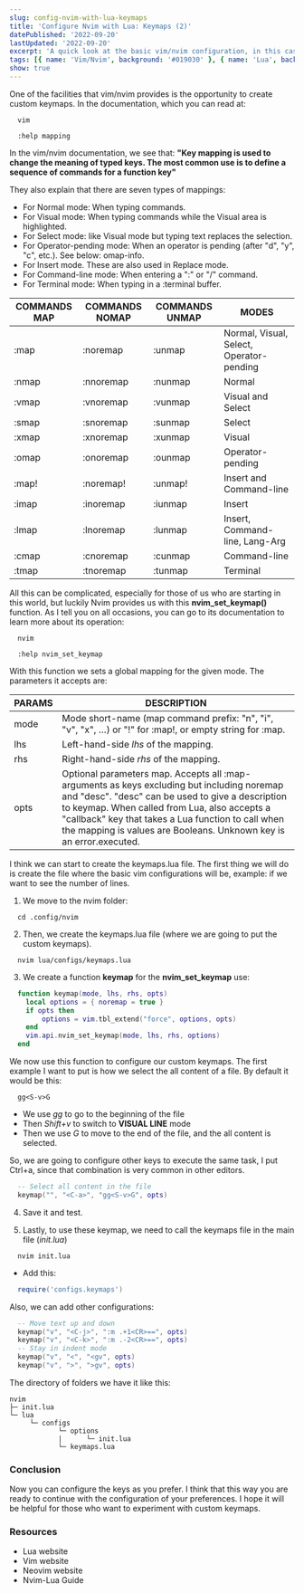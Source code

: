 ```yaml
---
slug: config-nvim-with-lua-keymaps
title: 'Configure Nvim with Lua: Keymaps (2)'
datePublished: '2022-09-20'
lastUpdated: '2022-09-20'
excerpt: 'A quick look at the basic vim/nvim configuration, in this case with keymaps'
tags: [{ name: 'Vim/Nvim', background: '#019030' }, { name: 'Lua', background: '#000080' }]
show: true
---
```


<script>
  import GenericLink from '$lib/components/Link/GenericLink.svelte';
</script>

One of the facilities that vim/nvim provides is the opportunity to create custom keymaps. In the documentation, which you can read at:

```shell
  vim

  :help mapping
```

In the vim/nvim documentation, we see that:
**"Key mapping is used to change the meaning of typed keys. The most common use
is to define a sequence of commands for a function key"**

They also explain that there are seven types of mappings:

- For Normal mode: When typing commands.
- For Visual mode: When typing commands while the Visual area is highlighted.
- For Select mode: like Visual mode but typing text replaces the selection.
- For Operator-pending mode: When an operator is pending (after "d", "y", "c",
  etc.). See below: omap-info.
- For Insert mode. These are also used in Replace mode.
- For Command-line mode: When entering a ":" or "/" command.
- For Terminal mode: When typing in a :terminal buffer.

| COMMANDS MAP | COMMANDS NOMAP | COMMANDS UNMAP | MODES                                    |
| ------------ | -------------- | -------------- | ---------------------------------------- |
| :map         | :noremap       | :unmap         | Normal, Visual, Select, Operator-pending |
| :nmap        | :nnoremap      | :nunmap        | Normal                                   |
| :vmap        | :vnoremap      | :vunmap        | Visual and Select                        |
| :smap        | :snoremap      | :sunmap        | Select                                   |
| :xmap        | :xnoremap      | :xunmap        | Visual                                   |
| :omap        | :onoremap      | :ounmap        | Operator-pending                         |
| :map!        | :noremap!      | :unmap!        | Insert and Command-line                  |
| :imap        | :inoremap      | :iunmap        | Insert                                   |
| :lmap        | :lnoremap      | :lunmap        | Insert, Command-line, Lang-Arg           |
| :cmap        | :cnoremap      | :cunmap        | Command-line                             |
| :tmap        | :tnoremap      | :tunmap        | Terminal                                 |

All this can be complicated, especially for those of us who are starting in this world, but luckily Nvim provides us with this **nvim_set_keymap()** function. As I tell you on all occasions, you can go to its documentation to learn more about its operation:

```shell
  nvim

  :help nvim_set_keymap
```

With this function we sets a global mapping for the given mode. The parameters it accepts are:

| PARAMS | DESCRIPTION                                                                                                                                                                                                                                                                                                                             |
| ------ | --------------------------------------------------------------------------------------------------------------------------------------------------------------------------------------------------------------------------------------------------------------------------------------------------------------------------------------- |
| mode   | Mode short-name (map command prefix: "n", "i", "v", "x", …) or "!" for :map!, or empty string for :map.                                                                                                                                                                                                                                 |
| lhs    | Left-hand-side _lhs_ of the mapping.                                                                                                                                                                                                                                                                                                    |
| rhs    | Right-hand-side _rhs_ of the mapping.                                                                                                                                                                                                                                                                                                   |
| opts   | Optional parameters map. Accepts all :map-arguments as keys excluding _<buffer>_ but including noremap and "desc". "desc" can be used to give a description to keymap. When called from Lua, also accepts a "callback" key that takes a Lua function to call when the mapping is values are Booleans. Unknown key is an error.executed. |

I think we can start to create the keymaps.lua file. The first thing we will do is create the file where the basic vim configurations will be, example: if we want to see the number of lines.

1. We move to the nvim folder:

```shell
  cd .config/nvim
```

2. Then, we create the keymaps.lua file (where we are going to put the custom keymaps).

```shell
  nvim lua/configs/keymaps.lua
```

3. We create a function **keymap** for the **nvim_set_keymap** use:

```lua
  function keymap(mode, lhs, rhs, opts)
    local options = { noremap = true }
    if opts then
        options = vim.tbl_extend("force", options, opts)
    end
    vim.api.nvim_set_keymap(mode, lhs, rhs, options)
  end
```

We now use this function to configure our custom keymaps. The first example I want to put is how we select the all content of a file. By default it would be this:

```shell
  gg<S-v>G
```

- We use _gg_ to go to the beginning of the file
- Then _Shift+v_ to switch to **VISUAL LINE** mode
- Then we use _G_ to move to the end of the file, and the all content is selected.

So, we are going to configure other keys to execute the same task, I put Ctrl+a, since that combination is very common in other editors.

```lua
  -- Select all content in the file
  keymap("", "<C-a>", "gg<S-v>G", opts)
```

4. Save it and test.

5. Lastly, to use these keymap, we need to call the keymaps file in the main file (_init.lua_)

```shell
  nvim init.lua
```

- Add this:

```lua
  require('configs.keymaps')
```

Also, we can add other configurations:

```lua
  -- Move text up and down
  keymap("v", "<C-j>", ":m .+1<CR>==", opts)
  keymap("v", "<C-k>", ":m .-2<CR>==", opts)
  -- Stay in indent mode
  keymap("v", "<", "<gv", opts)
  keymap("v", ">", ">gv", opts)
```

The directory of folders we have it like this:

```
nvim
├─ init.lua
└─ lua
     └─ configs
            └─ options
            |      └─ init.lua
            └─ keymaps.lua
```

### Conclusion

Now you can configure the keys as you prefer. I think that this way you are ready to continue with the configuration of your preferences. I hope it will be helpful for those who want to experiment with custom keymaps.

### Resources

- <GenericLink ariaLabel="Read about Lua" href="https://www.lua.org/" target="_blank">Lua website</GenericLink>
- <GenericLink ariaLabel="Read about Vim" href="https://www.vim.org/" target="_blank">Vim website</GenericLink>
- <GenericLink ariaLabel="Read about Neovim" href="https://neovim.io/" target="_blank">Neovim website</GenericLink>
- <GenericLink ariaLabel="Read about Neovim-Lua" href="https://github.com/nanotee/nvim-lua-guide" target="_blank">Nvim-Lua Guide</GenericLink>
